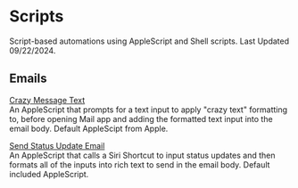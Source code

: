 # Scripts
Script-based automations using AppleScript and Shell scripts. Last Updated 09/22/2024.

## Emails
[Crazy Message Text](https://github.com/calikasten/scripts/blob/master/Crazy%20Message%20Text.scpt) <br>
An AppleScript that prompts for a text input to apply "crazy text" formatting to, before opening Mail app and adding the formatted text input into the email body. Default AppleScipt from Apple.

[Send Status Update Email](https://github.com/calikasten/scripts/blob/master/Send%20Status%20Update%20Email.scpt) <br>
An AppleScript that calls a Siri Shortcut to input status updates and then formats all of the inputs into rich text to send in the email body. Default included AppleScript.
